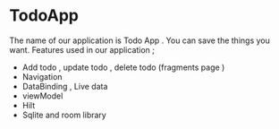 # TodoApp

The name of our application is Todo App . You can save the things you want.
Features used in our application ;
* Add todo , update todo , delete todo  (fragments page )
* Navigation
* DataBinding , Live data
* viewModel
* Hilt
* Sqlite and room library 
